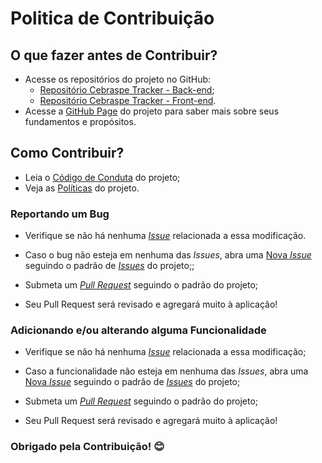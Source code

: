 # Politica de Contribuição

## O que fazer antes de Contribuir?

* Acesse os repositórios do projeto no GitHub:
    * [Repositório Cebraspe Tracker - Back-end](https://github.com/fga-eps-mds/Cebraspe-Tracker);
    * [Repositório Cebraspe Tracker - Front-end](https://github.com/fga-eps-mds/Cebraspe-Tracker-front).
* Acesse a [GitHub Page](https://fga-eps-mds.github.io/Cebraspe-Tracker/#/) do projeto para saber mais sobre seus fundamentos
 e propósitos.


## Como Contribuir?

* Leia o [Código de Conduta](https://fga-eps-mds.github.io/Cebraspe-Tracker/Politicas/CODE_OF_CONDUCT/) do projeto;
* Veja as [Políticas](https://fga-eps-mds.github.io/Cebraspe-Tracker/Politicas/BRANCH/) do projeto.

### Reportando um Bug

* Verifique se não há nenhuma [_Issue_](https://github.com/fga-eps-mds/Cebraspe-Tracker/issues) relacionada a essa modificação.

* Caso o bug não esteja em nenhuma das _Issues_, abra uma [Nova _Issue_](https://github.com/fga-eps-mds/Cebraspe-Tracker/issues/new/choose) seguindo o padrão de [_Issues_](https://github.com/fga-eps-mds/Cebraspe-Tracker/blob/main/.github/ISSUE_TEMPLATE/template-padrao.md) do projeto;;

* Submeta um [_Pull Request_](https://github.com/fga-eps-mds/Cebraspe-Tracker/pulls) seguindo o padrão do projeto;

* Seu Pull Request será revisado e agregará muito à aplicação!

### Adicionando e/ou alterando alguma Funcionalidade

* Verifique se não há nenhuma [_Issue_](https://github.com/fga-eps-mds/Cebraspe-Tracker/issues) relacionada a essa modificação;

* Caso a funcionalidade não esteja em nenhuma das _Issues_, abra uma [Nova _Issue_](https://github.com/fga-eps-mds/Cebraspe-Tracker/issues/new/choose) seguindo o padrão de [_Issues_](https://github.com/fga-eps-mds/Cebraspe-Tracker/blob/main/.github/ISSUE_TEMPLATE/template-padrao.md) do projeto;

* Submeta um [_Pull Request_](https://github.com/fga-eps-mds/Cebraspe-Tracker/pulls) seguindo o padrão do projeto;

* Seu Pull Request será revisado e agregará muito à aplicação!

### Obrigado pela Contribuição! 😊
